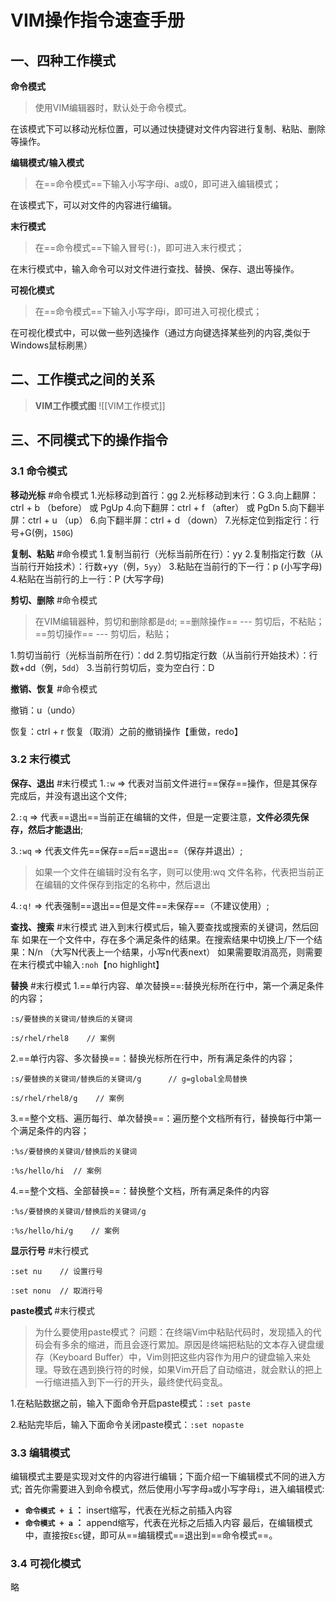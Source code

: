 # VIM操作指令速查手册

## 一、四种工作模式
**命令模式**
>使用VIM编辑器时，默认处于命令模式。

在该模式下可以移动光标位置，可以通过快捷键对文件内容进行复制、粘贴、删除等操作。

**编辑模式/输入模式**
>在==命令模式==下输入小写字母i、a或0，即可进入编辑模式；

在该模式下，可以对文件的内容进行编辑。

**末行模式**
>在==命令模式==下输入冒号(`:`)，即可进入末行模式；

在末行模式中，输入命令可以对文件进行查找、替换、保存、退出等操作。

**可视化模式**
>在==命令模式==下输入小写字母i，即可进入可视化模式；

在可视化模式中，可以做一些列选操作（通过方向键选择某些列的内容,类似于Windows鼠标刷黑）

## 二、工作模式之间的关系

>**VIM工作模式图**
![[VIM工作模式]]

## 三、不同模式下的操作指令
### 3.1 命令模式
**移动光标** #命令模式
1.光标移动到首行：gg
2.光标移动到末行：G
3.向上翻屏：ctrl + b （before） 或 PgUp
4.向下翻屏：ctrl + f （after） 或 PgDn
5.向下翻半屏：ctrl + u （up）
6.向下翻半屏：ctrl + d （down）
7.光标定位到指定行：行号+G(例，`150G`)

**复制、粘贴** #命令模式 
1.复制当前行（光标当前所在行）：yy
2.复制指定行数（从当前行开始技术）：行数+yy（例，`5yy`）
3.粘贴在当前行的下一行：p (小写字母)
4.粘贴在当前行的上一行：P (大写字母)

**剪切、删除** #命令模式 
>在VIM编辑器种，剪切和删除都是`dd`;
  ==删除操作== --- 剪切后，不粘贴；
  ==剪切操作== --- 剪切后，粘贴；

1.剪切当前行（光标当前所在行）：dd
2.剪切指定行数（从当前行开始技术）：行数+dd（例，`5dd`）
3.当前行剪切后，变为空白行：D


**撤销、恢复** #命令模式 

撤销：u（undo）

恢复：ctrl + r 恢复（取消）之前的撤销操作【重做，redo】
### 3.2 末行模式
**保存、退出** #末行模式
1.`:w` => 代表对当前文件进行==保存==操作，但是其保存完成后，并没有退出这个文件;

2.`:q` => 代表==退出==当前正在编辑的文件，但是一定要注意，**文件必须先保存，然后才能退出**;

3.`:wq` => 代表文件先==保存==后==退出==（保存并退出）;

>如果一个文件在编辑时没有名字，则可以使用:wq 文件名称，代表把当前正在编辑的文件保存到指定的名称中，然后退出

4.`:q!` => 代表强制==退出==但是文件==未保存==（不建议使用）;

**查找、搜索** #末行模式 
进入到末行模式后，输入要查找或搜索的关键词，然后回车
如果在一个文件中，存在多个满足条件的结果。在搜索结果中切换上/下一个结果：N/n （大写N代表上一个结果，小写n代表next）
如果需要取消高亮，则需要在末行模式中输入`:noh`【no highlight】


**替换** #末行模式 
1.==单行内容、单次替换==:替换光标所在行中，第一个满足条件的内容；
```vim
:s/要替换的关键词/替换后的关键词

:s/rhel/rhel8    // 案例
```
2.==单行内容、多次替换==：替换光标所在行中，所有满足条件的内容；
```vim
:s/要替换的关键词/替换后的关键词/g      // g=global全局替换

:s/rhel/rhel8/g    // 案例
```

3.==整个文档、遍历每行、单次替换==：遍历整个文档所有行，替换每行中第一个满足条件的内容；
```vim
:%s/要替换的关键词/替换后的关键词

:%s/hello/hi  // 案例
```

4.==整个文档、全部替换==：替换整个文档，所有满足条件的内容
```vim
:%s/要替换的关键词/替换后的关键词/g

:%s/hello/hi/g    // 案例
```

**显示行号** #末行模式 
```vim
:set nu    // 设置行号

:set nonu  // 取消行号
```

**paste模式** #末行模式 
>为什么要使用paste模式？
问题：在终端Vim中粘贴代码时，发现插入的代码会有多余的缩进，而且会逐行累加。原因是终端把粘贴的文本存入键盘缓存（Keyboard Buffer）中，Vim则把这些内容作为用户的键盘输入来处理。导致在遇到换行符的时候，如果Vim开启了自动缩进，就会默认的把上一行缩进插入到下一行的开头，最终使代码变乱。

1.在粘贴数据之前，输入下面命令开启paste模式：`:set paste`

2.粘贴完毕后，输入下面命令关闭paste模式：`:set nopaste`
### 3.3 编辑模式
编辑模式主要是实现对文件的内容进行编辑；下面介绍一下编辑模式不同的进入方式;
首先你需要进入到命令模式，然后使用小写字母`a`或小写字母`i`，进入编辑模式:
- **`命令模式 + i` ：** insert缩写，代表在光标之前插入内容
- **`命令模式 + a` ：** append缩写，代表在光标之后插入内容
最后，在编辑模式中，直接按`Esc`键，即可从==编辑模式==退出到==命令模式==。
### 3.4 可视化模式
略
